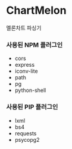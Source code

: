 # ChartMelon

멜론차트 파싱기

### 사용된 NPM 플러그인

- cors
- express
- iconv-lite
- path
- pg
- python-shell

### 사용된 PIP 플러그인

- lxml
- bs4
- requests
- psycopg2
